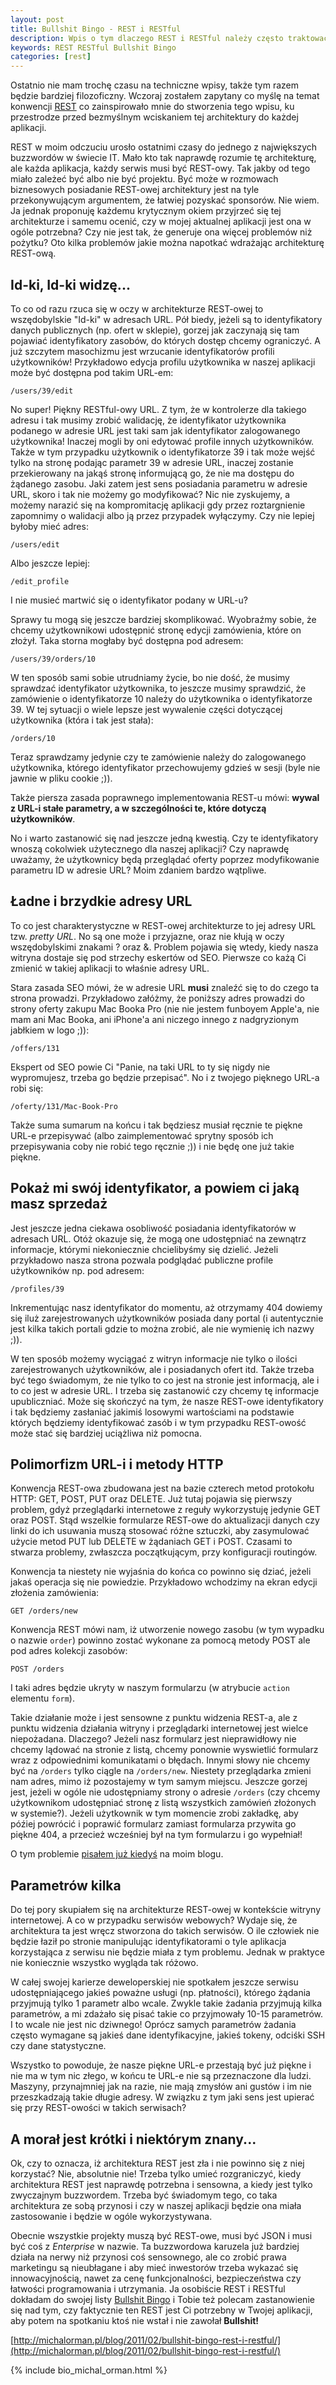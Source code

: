 ```yaml
---
layout: post
title: Bullshit Bingo - REST i RESTful
description: Wpis o tym dlaczego REST i RESTful należy często traktować w kategorii buzzwordu niż czegoś co nasza aplikacja ma wspierać.
keywords: REST RESTful Bullshit Bingo
categories: [rest]
---
```

Ostatnio nie mam trochę czasu na techniczne wpisy, także tym razem będzie bardziej filozoficzny. Wczoraj zostałem zapytany co myślę
na temat konwencji [REST](http://en.wikipedia.org/wiki/Representational_State_Transfer) co zainspirowało mnie do stworzenia tego wpisu,
ku przestrodze przed bezmyślnym wciskaniem tej architektury do każdej aplikacji. 

REST w moim odczuciu urosło ostatnimi czasy do jednego
z największych buzzwordów w świecie IT. Mało kto tak naprawdę rozumie tę architekturę, ale każda aplikacja, każdy serwis musi być
REST-owy. Tak jakby od tego miało zależeć być albo nie być projektu. Być może w rozmowach biznesowych posiadanie REST-owej architektury
jest na tyle przekonywującym argumentem, że łatwiej pozyskać sponsorów. Nie wiem. Ja jednak proponuję każdemu krytycznym okiem
przyjrzeć się tej architekturze i samemu ocenić, czy w mojej aktualnej aplikacji jest ona w ogóle potrzebna? Czy nie jest tak, że
generuje ona więcej problemów niż pożytku? Oto kilka problemów jakie można napotkać wdrażając architekturę REST-ową.

## Id-ki, Id-ki widzę...

To co od razu rzuca się w oczy w architekturze REST-owej to wszędobylskie "Id-ki" w adresach URL. Pół biedy, jeżeli są to identyfikatory
danych publicznych (np. ofert w sklepie), gorzej jak zaczynają się tam pojawiać identyfikatory zasobów, do których dostęp chcemy ograniczyć.
A już szczytem masochizmu jest wrzucanie identyfikatorów profili użytkowników! Przykładowo edycja profilu użytkownika w naszej aplikacji
może być dostępna pod takim URL-em:

	/users/39/edit

No super! Piękny RESTful-owy URL. Z tym, że w kontrolerze dla takiego adresu i tak musimy zrobić walidację, że identyfikator użytkownika
podanego w adresie URL jest taki sam jak identyfikator zalogowanego użytkownika! Inaczej mogli by oni edytować profile innych użytkowników.
Także w tym przypadku użytkownik o identyfikatorze 39 i tak może wejść tylko na stronę podając parametr 39 w adresie URL, inaczej zostanie
przekierowany na jakąś stronę informującą go, że nie ma dostępu do żądanego zasobu. Jaki zatem jest sens posiadania parametru w adresie
URL, skoro i tak nie możemy go modyfikować? Nic nie zyskujemy, a możemy narazić się na kompromitację aplikacji gdy przez roztargnienie
zapomnimy o walidacji albo ją przez przypadek wyłączymy. Czy nie lepiej byłoby mieć adres:

	/users/edit

Albo jeszcze lepiej:

	/edit_profile

I nie musieć martwić się o identyfikator podany w URL-u?

Sprawy tu mogą się jeszcze bardziej skomplikować. Wyobraźmy sobie, że chcemy użytkownikowi udostępnić stronę edycji zamówienia, które
on złożył. Taka storna mogłaby być dostępna pod adresem:

	/users/39/orders/10

W ten sposób sami sobie utrudniamy życie, bo nie dość, że musimy sprawdzać identyfikator użytkownika, to jeszcze musimy sprawdzić, że
zamówienie o identyfikatorze 10 należy do użytkownika o identyfikatorze 39. W tej sytuacji o wiele lepsze jest wywalenie części dotyczącej
użytkownika (która i tak jest stała):

	/orders/10

Teraz sprawdzamy jedynie czy te zamówienie należy do zalogowanego użytkownika, którego identyfikator przechowujemy gdzieś w sesji
(byle nie jawnie w pliku cookie ;)).

Także piersza zasada poprawnego implementowania REST-u mówi: **wywal z URL-i stałe parametry, a w szczególności te, które dotyczą
użytkowników**.

No i warto zastanowić się nad jeszcze jedną kwestią. Czy te identyfikatory wnoszą cokolwiek użytecznego dla naszej aplikacji? Czy naprawdę
uważamy, że użytkownicy będą przeglądać oferty poprzez modyfikowanie parametru ID w adresie URL? Moim zdaniem bardzo wątpliwe.

## Ładne i brzydkie adresy URL

To co jest charakterystyczne w REST-owej architekturze to jej adresy URL tzw. *pretty URL*. No są one może i przyjazne, oraz nie kłują w oczy
wszędobylskimi znakami ? oraz &. Problem pojawia się wtedy, kiedy nasza witryna dostaje się pod strzechy eskertów od SEO. Pierwsze
co każą Ci zmienić w takiej aplikacji to właśnie adresy URL.

Stara zasada SEO mówi, że w adresie URL **musi** znaleźć się to do czego ta strona prowadzi. Przykładowo załóżmy, że poniższy adres
prowadzi do strony oferty zakupu Mac Booka Pro (nie nie jestem funboyem Apple'a, nie mam ani Mac Booka, ani iPhone'a ani niczego innego
z nadgryzionym jabłkiem w logo ;)):

	/offers/131

Ekspert od SEO powie Ci "Panie, na taki URL to ty się nigdy nie wypromujesz, trzeba go będzie przepisać". No i z twojego pięknego URL-a
robi się:

	/oferty/131/Mac-Book-Pro

Także suma sumarum na końcu i tak będziesz musiał ręcznie te piękne URL-e przepisywać (albo zaimplementować sprytny sposób ich przepisywania
coby nie robić tego ręcznie ;)) i nie będę one już takie piękne.

## Pokaż mi swój identyfikator, a powiem ci jaką masz sprzedaż

Jest jeszcze jedna ciekawa osobliwość posiadania identyfikatorów w adresach URL. Otóż okazuje się, że mogą one udostępniać na zewnątrz
informacje, którymi niekoniecznie chcielibyśmy się dzielić. Jeżeli przykładowo nasza strona pozwala podglądać publiczne profile użytkowników
np. pod adresem:

	/profiles/39

Inkrementując nasz identyfikator do momentu, aż otrzymamy 404 dowiemy się iluż zarejestrowanych użytkowników posiada dany portal (i autentycznie
jest kilka takich portali gdzie to można zrobić, ale nie wymienię ich nazwy ;)).

W ten sposób możemy wyciągać z witryn informacje nie tylko o ilości zarejestrowanych użytkowników, ale i posiadanych ofert itd. Także trzeba być
tego świadomym, że nie tylko to co jest na stronie jest informacją, ale i to co jest w adresie URL. I trzeba się zastanowić czy chcemy tę
informacje upubliczniać. Może się skończyć na tym, że nasze REST-owe identyfikatory i tak będziemy zasłaniać jakimiś losowymi wartościami na podstawie
których będziemy identyfikować zasób i w tym przypadku REST-owość może stać się bardziej uciążliwa niż pomocna.

## Polimorfizm URL-i i metody HTTP

Konwencja REST-owa zbudowana jest na bazie czterech metod protokołu HTTP: GET, POST, PUT oraz DELETE. Już tutaj pojawia się pierwszy problem, gdyż
przeglądarki internetowe z reguły wykorzystuję jedynie GET oraz POST. Stąd wszelkie formularze REST-owe do aktualizacji danych czy linki do ich
usuwania muszą stosować różne sztuczki, aby zasymulować użycie metod PUT lub DELETE w żądaniach GET i POST. Czasami to stwarza problemy, zwłaszcza
początkującym, przy konfiguracji routingów.

Konwencja ta niestety nie wyjaśnia do końca co powinno się dziać, jeżeli jakaś operacja się nie powiedzie. Przykładowo wchodzimy na ekran edycji
złożenia zamówienia:

	GET /orders/new

Konwencja REST mówi nam, iż utworzenie nowego zasobu (w tym wypadku o nazwie ``order``) powinno zostać wykonane za pomocą metody POST ale pod
adres kolekcji zasobów:

	POST /orders

I taki adres będzie ukryty w naszym formularzu (w atrybucie ``action`` elementu ``form``).

Takie działanie może i jest sensowne z punktu widzenia REST-a, ale z punktu widzenia działania witryny i przeglądarki internetowej jest wielce
niepożadana. Dlaczego? Jeżeli nasz formularz jest nieprawidłowy nie chcemy lądować na stronie z listą, chcemy ponownie wyswietlić formularz
wraz z odpowiednimi komunikatami o błędach. Innymi słowy nie chcemy być na ``/orders`` tylko ciągle na ``/orders/new``. Niestety przeglądarka
zmieni nam adres, mimo iż pozostajemy w tym samym miejscu. Jeszcze gorzej jest, jeżeli w ogóle nie udostępniamy strony o adresie ``/orders``
(czy chcemy użytkownikom udostępniać stronę z listą wszystkich zamówień złożonych w systemie?). Jeżeli użytkownik w tym momencie zrobi zakładkę, aby
późiej powrócić i poprawić formularz zamiast formularza przywita go piękne 404, a przecież wcześniej był na tym formularzu i go wypełniał!

O tym problemie [pisałem już kiedyś](http://michalorman.pl/blog/2010/03/zmieniajacy-sie-url-po-bledach-walidacji-w-rails/) na moim blogu.

## Parametrów kilka

Do tej pory skupiałem się na architekturze REST-owej w kontekście witryny internetowej. A co w przypadku serwisów webowych? Wydaje się, że
architektura ta jest wręcz stworzona do takich serwisów. O ile człowiek nie będzie łaził po stronie manipulując identyfikatorami o tyle
aplikacja korzystająca z serwisu nie będzie miała z tym problemu. Jednak w praktyce nie koniecznie wszystko wygląda tak różowo.

W całej swojej karierze deweloperskiej nie spotkałem jeszcze serwisu udostępniającego jakieś poważne usługi (np. płatności), którego żądania
przyjmują tylko 1 parametr albo wcale. Zwykle takie żadania przyjmują kilka parametrów, a mi zdażało się pisać takie co przyjmowały 10-15
parametrów. I to wcale nie jest nic dziwnego! Oprócz samych parametrów żadania często wymagane są jakieś dane identyfikacyjne, jakieś tokeny,
odciśki SSH czy dane statystyczne.

Wszystko to powoduje, że nasze piękne URL-e przestają być już piękne i nie ma w tym nic złego, w końcu te URL-e nie są przeznaczone dla
ludzi. Maszyny, przynajmniej jak na razie, nie mają zmysłów ani gustów i im nie przeszkadzają takie długie adresy. W związku z tym jaki sens
jest upierać się przy REST-owości w takich serwisach?

## A morał jest krótki i niektórym znany...

Ok, czy to oznacza, iż architektura REST jest zła i nie powinno się z niej korzystać? Nie, absolutnie nie! Trzeba tylko umieć rozgraniczyć,
kiedy architektura REST jest naprawdę potrzebna i sensowna, a kiedy jest tylko zwyczajnym buzzwordem. Trzeba być świadomym tego, co taka
architektura ze sobą przynosi i czy w naszej aplikacji będzie ona miała zastosowanie i będzie w ogóle wykorzystywana.

Obecnie wszystkie projekty muszą być REST-owe, musi być JSON i musi być coś z *Enterprise* w nazwie. Ta buzzwordowa karuzela już bardziej
działa na nerwy niż przynosi coś sensownego, ale co zrobić prawa marketingu są nieubłagane i aby mieć inwestorów trzeba wykazać się
innowacyjnością, nawet za cenę funkcjonalności, bezpieczeństwa czy łatwości programowania i utrzymania. Ja osobiście REST i RESTful dokładam
do swojej listy [Bullshit Bingo](http://en.wikipedia.org/wiki/Buzzword_bingo) i Tobie też polecam zastanowienie się nad tym, czy faktycznie
ten REST jest Ci potrzebny w Twojej aplikacji, aby potem na spotkaniu ktoś nie wstał i nie zawołał **Bullshit!**

[http://michalorman.pl/blog/2011/02/bullshit-bingo-rest-i-restful/](http://michalorman.pl/blog/2011/02/bullshit-bingo-rest-i-restful/)

{% include bio_michal_orman.html %}
